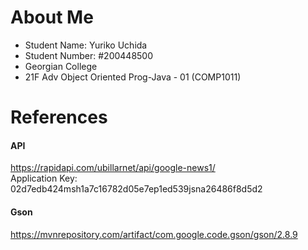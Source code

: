 # About Me
- Student Name: Yuriko Uchida
- Student Number: #200448500
- Georgian College
- 21F Adv Object Oriented Prog-Java - 01 (COMP1011)


# References
#### API
https://rapidapi.com/ubillarnet/api/google-news1/  
Application Key: 02d7edb424msh1a7c16782d05e7ep1ed539jsna26486f8d5d2

#### Gson
https://mvnrepository.com/artifact/com.google.code.gson/gson/2.8.9
